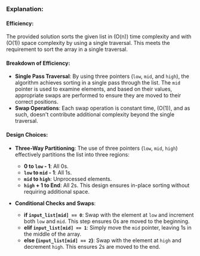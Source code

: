 ### Explanation:

#### Efficiency:
The provided solution sorts the given list in \(O(n)\) time complexity and with \(O(1)\) space complexity by using a single traversal. This meets the requirement to sort the array in a single traversal.

#### Breakdown of Efficiency:
- **Single Pass Traversal**: By using three pointers (`low`, `mid`, and `high`), the algorithm achieves sorting in a single pass through the list. The `mid` pointer is used to examine elements, and based on their values, appropriate swaps are performed to ensure they are moved to their correct positions.
- **Swap Operations**: Each swap operation is constant time, \(O(1)\), and as such, doesn't contribute additional complexity beyond the single traversal.

#### Design Choices:
- **Three-Way Partitioning**: The use of three pointers (`low`, `mid`, `high`) effectively partitions the list into three regions:
  - **0 to `low` - 1**: All 0s.
  - **`low` to `mid` - 1**: All 1s.
  - **`mid` to `high`**: Unprocessed elements.
  - **`high` + 1 to End**: All 2s.
  This design ensures in-place sorting without requiring additional space.
  
- **Conditional Checks and Swaps**:
  - **if `input_list[mid] == 0`**: Swap with the element at `low` and increment both `low` and `mid`. This step ensures 0s are moved to the beginning.
  - **elif `input_list[mid] == 1`**: Simply move the `mid` pointer, leaving 1s in the middle of the array.
  - **else (`input_list[mid] == 2`)**: Swap with the element at `high` and decrement `high`. This ensures 2s are moved to the end.
